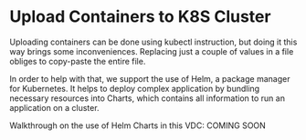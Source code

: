 # Upload Containers to K8S Cluster

Uploading containers can be done using kubectl instruction, but doing it this way brings some inconveniences. Replacing just a couple of values in a file obliges to copy-paste the entire file.

In order to help with that, we support the use of Helm, a package manager for Kubernetes. It helps to deploy complex application by bundling necessary resources into Charts, which contains all information to run an application on a cluster.

Walkthrough on the use of Helm Charts in this VDC: COMING SOON
